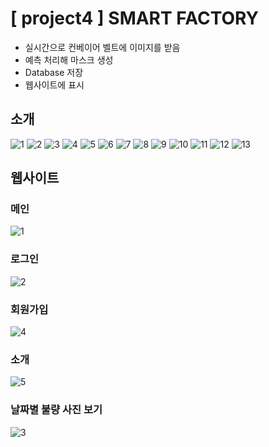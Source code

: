 # [ project4 ] SMART FACTORY

- 실시간으로 컨베이어 벨트에 이미지를 받음
- 예측 처리해 마스크 생성
- Database 저장
- 웹사이트에 표시

## 소개
![1](https://user-images.githubusercontent.com/125535111/236662465-121ec021-290b-4f15-ac6f-8090b470eea7.PNG)
![2](https://user-images.githubusercontent.com/125535111/236662467-13cdf825-a826-4ff3-9607-a7c8e0109de6.PNG)
![3](https://user-images.githubusercontent.com/125535111/236662469-ab7f0566-2fec-4aff-9b66-bc6701f68d65.PNG)
![4](https://user-images.githubusercontent.com/125535111/236662472-d1aee74e-0739-4137-bc44-8a26e3e80f17.PNG)
![5](https://user-images.githubusercontent.com/125535111/236662473-6004862f-f755-493f-aac3-bfc5ce2951e3.PNG)
![6](https://user-images.githubusercontent.com/125535111/236662475-3cf12b8b-2c7c-4f6f-8736-5e873dcc1b22.PNG)
![7](https://user-images.githubusercontent.com/125535111/236662477-7dd6f984-1ecd-4c24-b96c-f40375c93d26.PNG)
![8](https://user-images.githubusercontent.com/125535111/236662478-595c195e-735d-4031-9b44-e7ded77ffdc8.PNG)
![9](https://user-images.githubusercontent.com/125535111/236662479-cdd0bb22-f651-42d9-9d63-1f6dd2e58b0a.PNG)
![10](https://user-images.githubusercontent.com/125535111/236662481-8d4bf7b3-35ac-4fdf-9008-4491b11beae2.PNG)
![11](https://user-images.githubusercontent.com/125535111/236662483-5bb9a532-3303-4e71-aabc-4d4a253dba73.PNG)
![12](https://user-images.githubusercontent.com/125535111/236662484-f49f7c62-0601-4795-8497-a203a99c0bc5.PNG)
![13](https://user-images.githubusercontent.com/125535111/236662485-ce44d222-26f2-4046-8988-f856e27a69c2.PNG)

## 웹사이트
### 메인
![1](https://user-images.githubusercontent.com/125535111/236662149-54b263dd-5fa5-4410-a771-aeef061dd0c2.PNG)
### 로그인
![2](https://user-images.githubusercontent.com/125535111/236662174-88c6e2e4-6665-4595-b449-63b59d91b7d1.PNG)
### 회원가입
![4](https://user-images.githubusercontent.com/125535111/236662180-ccbeabb5-f5ae-4fdf-9557-cfc258b15b02.PNG)
### 소개
![5](https://user-images.githubusercontent.com/125535111/236662181-d21184fa-2c6e-44fd-ba0e-3731454eea8e.PNG)
### 날짜별 불량 사진 보기
![3](https://user-images.githubusercontent.com/125535111/236662177-c70bcd94-edc6-4298-ab4b-85bc1e34de65.jpg)
